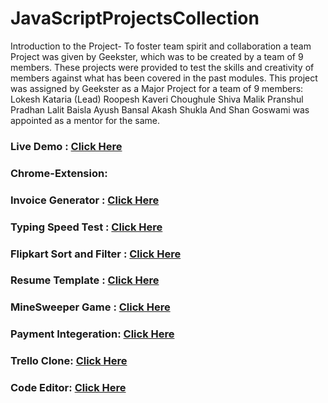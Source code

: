 # JavaScriptProjectsCollection
Introduction to the Project-
To foster team spirit and collaboration a team Project was given by Geekster, which was to be created by a team of 9 members. These projects were provided to test the skills and creativity of members against what has been covered in the past modules.
This project was assigned by Geekster as a Major Project for a team of 9 members:
Lokesh Kataria (Lead)
Roopesh
Kaveri Choughule
Shiva Malik
Pranshul Pradhan
Lalit Baisla
Ayush Bansal
Akash Shukla
And Shan Goswami was appointed as a mentor for the same.
### Live Demo : <a href="https://lok-ii.github.io/JavaScriptProjectsCollection/"> Click Here </a>

### Chrome-Extension: 

### Invoice Generator : <a href="https://lok-ii.github.io/JavaScriptProjectsCollection/Kaveri-Chougule/index.html"> Click Here </a>

### Typing Speed Test : <a href="https://lok-ii.github.io/JavaScriptProjectsCollection/Rupesh-Mandal/index.html"> Click Here </a>
### Flipkart Sort and Filter : <a href="https://lok-ii.github.io/JavaScriptProjectsCollection/Flipkart/index.html"> Click Here </a>

### Resume Template : <a href="https://lok-ii.github.io/JavaScriptProjectsCollection/Ayush-Bansal/index.html"> Click Here </a>

### MineSweeper Game : <a href="https://lok-ii.github.io/JavaScriptProjectsCollection/Lalit-Baisla/minegame/index.html"> Click Here </a>

### Payment Integeration: <a href="https://lok-ii.github.io/JavaScriptProjectsCollection/Pranshul-Pradhan/index.html"> Click Here </a>

### Trello Clone: <a href="https://lok-ii.github.io/JavaScriptProjectsCollection/Akash-Shukla/index.html"> Click Here </a>

### Code Editor: <a href="https://lok-ii.github.io/JavaScriptProjectsCollection/Shiva-Malik/index.html"> Click Here </a>
